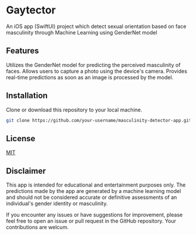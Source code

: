 # Gaytector
An iOS app (SwiftUI) project which detect sexual orientation based on face masculinity through Machine Learning using GenderNet model

## Features
Utilizes the GenderNet model for predicting the perceived masculinity of faces.
Allows users to capture a photo using the device's camera.
Provides real-time predictions as soon as an image is processed by the model.

## Installation
Clone or download this repository to your local machine.

   ```bash
   git clone https://github.com/your-username/masculinity-detector-app.git 
```

## License

[MIT](https://choosealicense.com/licenses/mit/)

## Disclaimer

This app is intended for educational and entertainment purposes only. The predictions made by the app are generated by a machine learning model and should not be considered accurate or definitive assessments of an individual's gender identity or masculinity.

If you encounter any issues or have suggestions for improvement, please feel free to open an issue or pull request in the GitHub repository. Your contributions are welcum.
